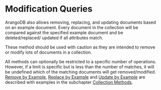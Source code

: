 Modification Queries
====================

ArangoDB also allows removing, replacing, and updating documents based 
on an example document. Every document in the collection will be 
compared against the specified example document and be deleted/replaced/
updated if all attributes match.

These method should be used with caution as they are intended to remove or
modify lots of documents in a collection.

All methods can optionally be restricted to a specific number of operations.
However, if a limit is specific but is less than the number of matches, it
will be undefined which of the matching documents will get removed/modified.
[Remove by Example](../Documents/DocumentMethods.md#remove-by-example),
 [Replace by Example](../Documents/DocumentMethods.md#replace-by-example) and 
[Update by Example](../Documents/DocumentMethods.md#update-by-example)
 are described with examples in the subchapter 
[Collection Methods](../Documents/DocumentMethods.md).  